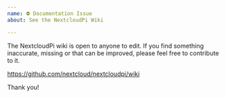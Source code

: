 ```yaml
---
name: ⛔ Documentation Issue
about: See the NextcloudPi Wiki

---
```


The NextcloudPi wiki is open to anyone to edit. If you find something inaccurate,
missing or that can be improved, please feel free to contribute to it.

https://github.com/nextcloud/nextcloudpi/wiki

Thank you!
